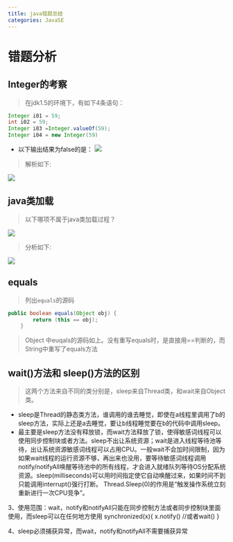 ```yaml
---
title: java错题总结
categories: JavaSE
---
```


# 错题分析
## Integer的考察
> 在jdk1.5的环境下，有如下4条语句：

``` java
Integer i01 = 59;
int i02 = 59;
Integer i03 =Integer.valueOf(59);
Integer i04 = new Integer(59)
```
- 以下输出结果为false的是：
![](java错题总结/1.png)
> 解析如下:

![](java错题总结/2.png)

## java类加载
> 以下哪项不属于java类加载过程？

![](java错题总结/3.png)
> 分析如下:

![](java错题总结/4.png)

## equals
> 列出`equals`的源码

``` java
public boolean equals(Object obj) {
        return (this == obj);
    }
```
> Object 中euqals的源码如上。没有重写equals时，是直接用==判断的，而String中重写了equals方法

## wait()方法和 sleep()方法的区别
> 这两个方法来自不同的类分别是，sleep来自Thread类，和wait来自Object类。

- sleep是Thread的静态类方法，谁调用的谁去睡觉，即使在a线程里调用了b的sleep方法，实际上还是a去睡觉，要让b线程睡觉要在b的代码中调用sleep。
- 最主要是sleep方法没有释放锁，而wait方法释放了锁，使得敏感词线程可以使用同步控制块或者方法。sleep不出让系统资源；wait是进入线程等待池等待，出让系统资源敏感词线程可以占用CPU。一般wait不会加时间限制，因为如果wait线程的运行资源不够，再出来也没用，要等待敏感词线程调用notify/notifyAll唤醒等待池中的所有线程，才会进入就绪队列等待OS分配系统资源。sleep(milliseconds)可以用时间指定使它自动唤醒过来，如果时间不到只能调用interrupt()强行打断。
Thread.Sleep(0)的作用是“触发操作系统立刻重新进行一次CPU竞争”。

3、使用范围：wait，notify和notifyAll只能在同步控制方法或者同步控制块里面使用，而sleep可以在任何地方使用 
   synchronized(x){ 
      x.notify() 
     //或者wait() 
   }

4、sleep必须捕获异常，而wait，notify和notifyAll不需要捕获异常